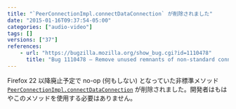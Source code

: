 ```yaml
---
title: "`PeerConnectionImpl.connectDataConnection` が削除されました"
date: "2015-01-16T09:37:54-05:00"
categories: ["audio-video"]
tags: []
versions: ["37"]
references:
    - url: "https://bugzilla.mozilla.org/show_bug.cgi?id=1110478"
      title: "Bug 1110478 – Remove unused remnants of non-standard connectDataConnection from Bug 852908"
---
```

Firefox 22 以降廃止予定で no-op (何もしない) となっていた非標準メソッド [`PeerConnectionImpl.connectDataConnection`](https://hacks.mozilla.org/2012/11/progress-update-on-webrtc-for-firefox-on-desktop/) が削除されました。開発者はもはやこのメソッドを使用する必要はありません。
